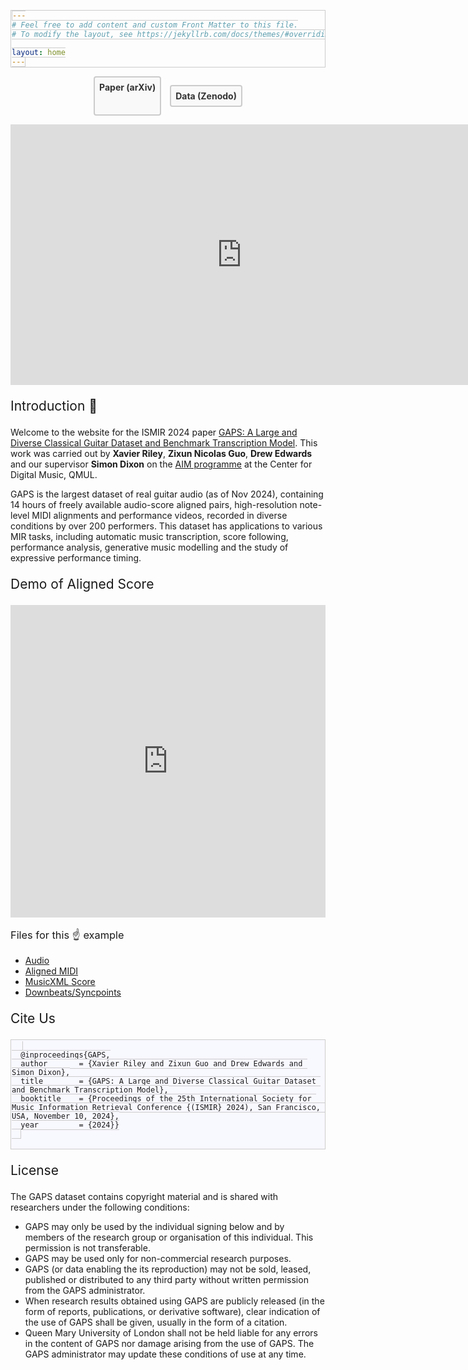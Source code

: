 ```yaml
---
# Feel free to add content and custom Front Matter to this file.
# To modify the layout, see https://jekyllrb.com/docs/themes/#overriding-theme-defaults

layout: home
---
```


<style>
h1, h2, h3, h4, h5, h6 {
  font-weight: 400;
  margin: 1em 0;
}
</style>

<div style="display: flex; justify-content: center; gap: 1em; margin: 1em auto;">
  <a href="https://arxiv.org/abs/2408.08653" target="_blank" 
     style="display: inline-block; border: 2px solid #ccc; padding: 0.5em;
            text-decoration: none; color: #333; border-radius: 4px; font-weight: bold; background-color: #f9f9f9;
            transition: all 0.3s ease;">Paper (arXiv)</a>

  <a href="https://zenodo.org/records/13962272" target="_blank" 
     style="display: inline-block; border: 2px solid #ccc; padding: 0.5em;
            text-decoration: none; color: #333; border-radius: 4px; font-weight: bold; background-color: #f9f9f9;
            transition: all 0.3s ease;">Data (Zenodo)</a>
</div>

<iframe width="740" height="417" src="https://www.youtube.com/embed/xifkG2tTEwU?si=aU6kMtqM3HLdQETt" title="YouTube video player" frameborder="0" allow="accelerometer; autoplay; clipboard-write; encrypted-media; gyroscope; picture-in-picture; web-share" referrerpolicy="strict-origin-when-cross-origin" allowfullscreen></iframe>

<br>

## Introduction 🎸

Welcome to the website for the ISMIR 2024 paper [GAPS: A Large and Diverse Classical Guitar Dataset and Benchmark Transcription Model](https://arxiv.org/abs/2408.08653). This work was carried out by **Xavier Riley**, **Zixun Nicolas Guo**, **Drew Edwards** and our supervisor **Simon Dixon** on the [AIM programme](https://www.aim.qmul.ac.uk/) at the Center for Digital Music, QMUL. 

GAPS is the largest dataset of real guitar audio (as of Nov 2024), containing 14 hours of freely available audio-score aligned pairs, high-resolution note-level MIDI alignments and performance videos, recorded in diverse conditions by over 200 performers. This dataset has applications to various MIR tasks, including automatic music transcription, score following, performance analysis, generative music modelling and the study of expressive performance timing.

## Demo of Aligned Score

<iframe src="https://www.soundslice.com/slices/tw1wc/embed/" width="100%" height="500" frameBorder="0" allowfullscreen></iframe>

### Files for this ☝️ example

* [Audio](https://aim-qmul.github.io/GAPS/static/tw1wc.wav)
* [Aligned MIDI](https://aim-qmul.github.io/GAPS/static/tw1wc-fine-aligned.mid)
* [MusicXML Score](https://aim-qmul.github.io/GAPS/static/tw1wc.xml)
* [Downbeats/Syncpoints](https://aim-qmul.github.io/GAPS/static/tw1wc-syncpoints.json)

<!-- ## Preview of Data
#### Audio File:
<audio controls>
    <source src="{{ site.baseurl }}/assets/media/-Sswc.mp3" type="audio/mpeg">
    Your browser does not support the audio element.
</audio>

#### MIDI File:
<script src="https://cdn.jsdelivr.net/combine/npm/tone@14.7.58,npm/@magenta/music@1.23.1/es6/core.js,npm/focus-visible@5,npm/html-midi-player@1.5.0"></script>
<midi-player
  src="{{ site.baseurl }}/assets/media/-Sswc-fine-aligned.mid"
  sound-font visualizer="#myVisualizer">
</midi-player>
<midi-visualizer type="piano-roll" id="myVisualizer"></midi-visualizer> -->

## Cite Us
<style>
  pre, code {
    max-width: 800px; /* Set a suitable width */
    padding: 1px; /* Reduced padding to make it tighter */
    margin: 1px 0; /* Reduced margin to minimize extra space */
    border: 1px solid #ccc; /* Keeps a thin border */
    background-color: #f8f8ff; /* Light background color */
    overflow-x: auto; /* Ensures horizontal scroll if needed */
  }
</style>
  <pre>
  <code>
  @inproceedings{GAPS,
  author       = {Xavier Riley and Zixun Guo and Drew Edwards and Simon Dixon},
  title        = {GAPS: A Large and Diverse Classical Guitar Dataset and Benchmark Transcription Model},
  booktitle    = {Proceedings of the 25th International Society for Music Information Retrieval Conference {(ISMIR} 2024), San Francisco, USA, November 10, 2024},
  year         = {2024}}
  </code>
  </pre>

## License
The GAPS dataset contains copyright material and is shared with researchers under the following conditions:
  - GAPS may only be used by the individual signing below and by members of the research group or organisation of this individual. This permission is not transferable.
  - GAPS may be used only for non-commercial research purposes.
  - GAPS (or data enabling the its reproduction) may not be sold, leased, published or distributed to any third party without written permission from the GAPS administrator.
  - When research results obtained using GAPS are publicly released (in the form of reports, publications, or derivative software), clear indication of the use of GAPS shall be given, usually in the form of a citation. 
  - Queen Mary University of London shall not be held liable for any errors in the content of GAPS nor damage arising from the use of GAPS.
The GAPS administrator may update these conditions of use at any time.
